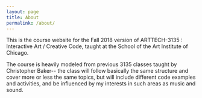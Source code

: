 ```yaml
---
layout: page
title: About
permalink: /about/
---
```


This is the course website for the Fall 2018 version of ARTTECH-3135 : Interactive Art / Creative Code, taught at the School of the Art Institute of Chicago.

The course is heavily modeled from previous 3135 classes taught by Christopher Baker-- the class will follow basically the same structure and cover more or less the same topics,
but will include different code examples and activities, and be influenced by my interests in such areas as music and sound.




<!-- This is the base Jekyll theme. You can find out more info about customizing your Jekyll theme, as well as basic Jekyll usage documentation at [jekyllrb.com](https://jekyllrb.com/)

You can find the source code for Minima at GitHub:
[jekyll][jekyll-organization] /
[minima](https://github.com/jekyll/minima)

You can find the source code for Jekyll at GitHub:
[jekyll][jekyll-organization] /
[jekyll](https://github.com/jekyll/jekyll)


[jekyll-organization]: https://github.com/jekyll -->
